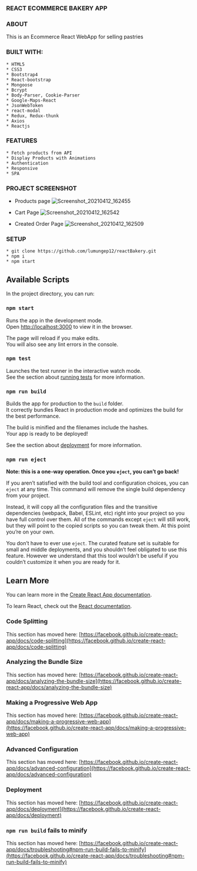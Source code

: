### REACT ECOMMERCE BAKERY APP

### ABOUT
This is an Ecommerce React WebApp for selling pastries

### BUILT WITH:
    * HTML5
    * CSS3
    * Bootstrap4
    * React-bootstrap
    * Mongoose
    * Bcrypt
    * Body-Parser, Cookie-Parser
    * Google-Maps-React
    * JsonWebToken
    * react-modal
    * Redux, Redux-thunk
    * Axios
    * Reactjs 

### FEATURES
    * Fetch products from API
    * Display Products with Animations
    * Authentication
    * Responsive
    * SPA

### PROJECT SCREENSHOT
 * Products page
 ![Screenshot_20210412_162455](https://user-images.githubusercontent.com/58906058/114403273-2ac5c000-9b94-11eb-9d29-e0162d1636b0.png)

 * Cart Page
![Screenshot_20210412_162542](https://user-images.githubusercontent.com/58906058/114403307-34e7be80-9b94-11eb-9484-8353203213a0.png)

* Created Order Page
![Screenshot_20210412_162509](https://user-images.githubusercontent.com/58906058/114403316-3618eb80-9b94-11eb-83df-9784fee3556d.png)


### SETUP
    * git clone https://github.com/lumungep12/reactBakery.git
    * npm i 
    * npm start


## Available Scripts

In the project directory, you can run:

### `npm start`

Runs the app in the development mode.\
Open [http://localhost:3000](http://localhost:3000) to view it in the browser.

The page will reload if you make edits.\
You will also see any lint errors in the console.

### `npm test`

Launches the test runner in the interactive watch mode.\
See the section about [running tests](https://facebook.github.io/create-react-app/docs/running-tests) for more information.

### `npm run build`

Builds the app for production to the `build` folder.\
It correctly bundles React in production mode and optimizes the build for the best performance.

The build is minified and the filenames include the hashes.\
Your app is ready to be deployed!

See the section about [deployment](https://facebook.github.io/create-react-app/docs/deployment) for more information.

### `npm run eject`

**Note: this is a one-way operation. Once you `eject`, you can’t go back!**

If you aren’t satisfied with the build tool and configuration choices, you can `eject` at any time. This command will remove the single build dependency from your project.

Instead, it will copy all the configuration files and the transitive dependencies (webpack, Babel, ESLint, etc) right into your project so you have full control over them. All of the commands except `eject` will still work, but they will point to the copied scripts so you can tweak them. At this point you’re on your own.

You don’t have to ever use `eject`. The curated feature set is suitable for small and middle deployments, and you shouldn’t feel obligated to use this feature. However we understand that this tool wouldn’t be useful if you couldn’t customize it when you are ready for it.

## Learn More

You can learn more in the [Create React App documentation](https://facebook.github.io/create-react-app/docs/getting-started).

To learn React, check out the [React documentation](https://reactjs.org/).

### Code Splitting

This section has moved here: [https://facebook.github.io/create-react-app/docs/code-splitting](https://facebook.github.io/create-react-app/docs/code-splitting)

### Analyzing the Bundle Size

This section has moved here: [https://facebook.github.io/create-react-app/docs/analyzing-the-bundle-size](https://facebook.github.io/create-react-app/docs/analyzing-the-bundle-size)

### Making a Progressive Web App

This section has moved here: [https://facebook.github.io/create-react-app/docs/making-a-progressive-web-app](https://facebook.github.io/create-react-app/docs/making-a-progressive-web-app)

### Advanced Configuration

This section has moved here: [https://facebook.github.io/create-react-app/docs/advanced-configuration](https://facebook.github.io/create-react-app/docs/advanced-configuration)

### Deployment

This section has moved here: [https://facebook.github.io/create-react-app/docs/deployment](https://facebook.github.io/create-react-app/docs/deployment)

### `npm run build` fails to minify

This section has moved here: [https://facebook.github.io/create-react-app/docs/troubleshooting#npm-run-build-fails-to-minify](https://facebook.github.io/create-react-app/docs/troubleshooting#npm-run-build-fails-to-minify)

